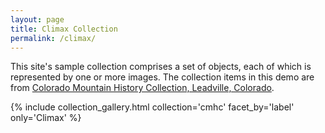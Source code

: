 ```yaml
---
layout: page
title: Climax Collection
permalink: /climax/
---
```


This site's sample collection comprises a set of objects, each of which is represented by one or more images. The collection items in this demo are from [Colorado Mountain History Collection, Leadville, Colorado](http://69.146.43.46:8081/pages/home.php).


{% include collection_gallery.html collection='cmhc' facet_by='label' only='Climax' %}
